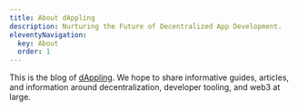 ```yaml
---
title: About dAppling
description: Nurturing the Future of Decentralized App Development.
eleventyNavigation:
  key: About
  order: 1
---
```


This is the blog of [dAppling](https://dappling.network). We hope to share informative guides, articles, and information around decentralization, developer tooling, and web3 at large.
